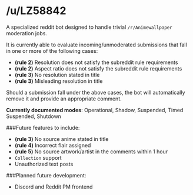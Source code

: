 # /u/LZ58842
A specialized reddit bot designed to handle trivial `/r/Animewallpaper` moderation jobs.

It is currently able to evaluate incoming/unmoderated submissions that fall in one or more of the following cases:
- **(rule 2)** Resolution does not satisfy the subreddit rule requirements
- **(rule 2)** Aspect ratio does not satisfy the subreddit rule requirements
- **(rule 3)** No resolution stated in title
- **(rule 3)** Misleading resolution in title

Should a submission fall under the above cases, the bot will automatically remove it and provide an appropriate comment.

**Currently documented modes**: Operational, Shadow, Suspended, Timed Suspended, Shutdown

###Future features to include:
- **(rule 3)** No source anime stated in title
- **(rule 4)** Incorrect flair assigned 
- **(rule 5)** No source artwork/artist in the comments within 1 hour
- `Collection` support
- Unauthorized text posts

###Planned future development:
- Discord and Reddit PM frontend